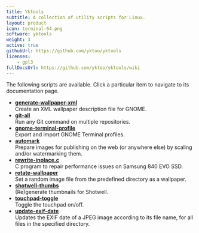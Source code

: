 ```yaml
---
title: Yktools
subtitle: A collection of utility scripts for Linux.
layout: product
icon: terminal-64.png
software: yktools
weight: 3
active: true
githubUrl: https://github.com/yktoo/yktools
licenses:
    - gpl3
fullDocsUrl: https://github.com/yktoo/yktools/wiki
---
```


The following scripts are available. Click a particular item to navigate to its documentation page.

<!-- NB: hyphens are replaced with a '%E2%80%90' (Unicode hyphen) in Wiki page names,
     otherwise GitHub would convert them into spaces when displaying. -->

* **[generate-wallpaper-xml](https://github.com/yktoo/yktools/wiki/generate%E2%80%90wallpaper%E2%80%90xml)**\
  Create an XML wallpaper description file for GNOME.
* **[git-all](https://github.com/yktoo/yktools/wiki/git%E2%80%90all)**\
  Run any Git command on multiple repositories.
* **[gnome-terminal-profile](https://github.com/yktoo/yktools/wiki/gnome%E2%80%90terminal%E2%80%90profile)**\
  Export and import GNOME Terminal profiles.
* **[automark](https://github.com/yktoo/yktools/wiki/automark)**\
  Prepare images for publishing on the web (or anywhere else) by scaling and/or watermarking them.
* **[rewrite-inplace.c](https://github.com/yktoo/yktools/wiki/rewrite%E2%80%90inplace.c)**\
  C program to repair performance issues on Samsung 840 EVO SSD.
* **[rotate-wallpaper](https://github.com/yktoo/yktools/wiki/rotate%E2%80%90wallpaper)**\
  Set a random image file from the predefined directory as a wallpaper.
* **[shotwell-thumbs](https://github.com/yktoo/yktools/wiki/shotwell%E2%80%90thumbs)**\
  (Re)generate thumbnails for Shotwell.
* **[touchpad-toggle](https://github.com/yktoo/yktools/wiki/touchpad%E2%80%90toggle)**\
  Toggle the touchpad on/off.
* **[update-exif-date](https://github.com/yktoo/yktools/wiki/update%E2%80%90exif%E2%80%90date)**\
  Updates the EXIF date of a JPEG image according to its file name, for all files in the specified directory.

